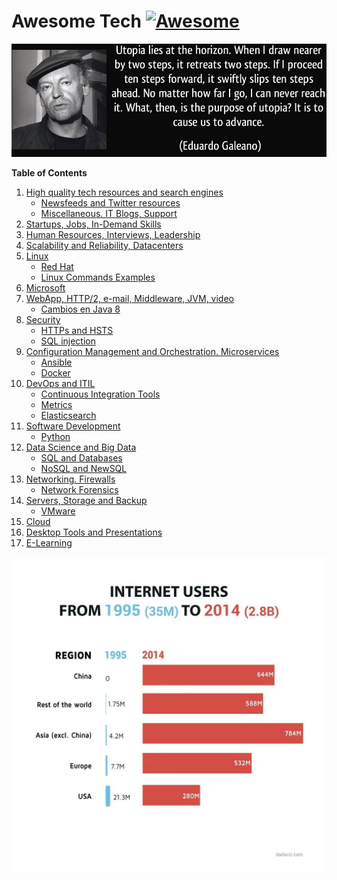 # Awesome Tech [![Awesome](https://cdn.rawgit.com/sindresorhus/awesome/d7305f38d29fed78fa85652e3a63e154dd8e8829/media/badge.svg)](https://github.com/sindresorhus/awesome)

<div class="container">
<img alt="Utopia Eduardo Galeano" src="images/utopia_eduardo_galeano.png">
<div id="player"></div>
</div>

**Table of Contents**

1. [High quality tech resources and search engines](high-quality-tech-resources.md)
	- [Newsfeeds and Twitter resources](twitter.md)
	- [Miscellaneous. IT Blogs, Support](it-blogs.md)
2. [Startups, Jobs, In-Demand Skills](startups.md)
3. [Human Resources, Interviews, Leadership](hr.md)
4. [Scalability and Reliability, Datacenters](scalability.md)
5. [Linux](linux.md)
	- [Red Hat](redhat.md)
	- [Linux Commands Examples](linux-commands-examples.md)
6. [Microsoft](microsoft.md)
7. [WebApp, HTTP/2, e-mail, Middleware, JVM, video](webapp.md)
	- [Cambios en Java 8](jvm-mem.md)
8. [Security](security.md)
	- [HTTPs and HSTS](https.md)
	- [SQL injection](sql_injection.md)
9. [Configuration Management and Orchestration. Microservices](config-mgmt.md)
	- [Ansible](ansible.md)
	- [Docker](docker.md)
10. [DevOps and ITIL](devops-itil.md)
	- [Continuous Integration Tools](jenkins-git.md)
	- [Metrics](metrics.md)
	- [Elasticsearch](elasticsearch.md)
11. [Software Development](sw-devel.md)
	- [Python](python.md)
12. [Data Science and Big Data](data-science.md)
	- [SQL and Databases](databases.md)
	- [NoSQL and NewSQL](nosql.md)
13. [Networking. Firewalls](networking.md)
	- [Network Forensics](nw_forensics.md)
14. [Servers, Storage and Backup](servers-storage-backup.md)
	- [VMware](vmware.md)
15. [Cloud](cloud.md)
16. [Desktop Tools and Presentations](desktop-tools.md)
17. [E-Learning](e-learning.md)

[![internet users](images/internet-users.jpeg)](http://dadaviz.com/i/4164)

<!-- <iframe width="100%" height="45" src="https://www.youtube.com/embed/uuvDToxhZO0?rel=0&amp;autohide=2&amp;showinfo=0&amp;autoplay=1&amp;controls=2&amp;start=33&amp;end=82" frameborder="0" allowfullscreen></iframe> -->
